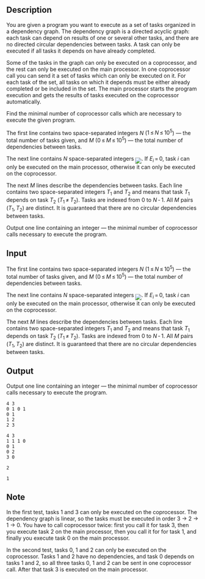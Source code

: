 ## Description

<div><p>You are given a program you want to execute as a set of tasks organized in a dependency graph. The dependency graph is a directed acyclic graph: each task can depend on results of one or several other tasks, and there are no directed circular dependencies between tasks. A task can only be executed if all tasks it depends on have already completed.</p><p>Some of the tasks in the graph can only be executed on a coprocessor, and the rest can only be executed on the main processor. In one coprocessor call you can send it a set of tasks which can only be executed on it. For each task of the set, all tasks on which it depends must be either already completed or be included in the set. The main processor starts the program execution and gets the results of tasks executed on the coprocessor automatically.</p><p>Find the minimal number of coprocessor calls which are necessary to execute the given program.</p></div><div class="input-specification"><p>The first line contains two space-separated integers <span class="tex-span"><i>N</i></span> (<span class="tex-span">1 ≤ <i>N</i> ≤ 10<sup class="upper-index">5</sup></span>) — the total number of tasks given, and <span class="tex-span"><i>M</i></span> (<span class="tex-span">0 ≤ <i>M</i> ≤ 10<sup class="upper-index">5</sup></span>) — the total number of dependencies between tasks.</p><p>The next line contains <span class="tex-span"><i>N</i></span> space-separated integers <img align="middle" class="tex-formula" src="file://nVL1OO55.png" style="max-width: 100.0%;max-height: 100.0%;">. If <span class="tex-span"><i>E</i><sub class="lower-index"><i>i</i></sub> = 0</span>, task <span class="tex-span"><i>i</i></span> can only be executed on the main processor, otherwise it can only be executed on the coprocessor.</p><p>The next <span class="tex-span"><i>M</i></span> lines describe the dependencies between tasks. Each line contains two space-separated integers <span class="tex-span"><i>T</i><sub class="lower-index">1</sub></span> and <span class="tex-span"><i>T</i><sub class="lower-index">2</sub></span> and means that task <span class="tex-span"><i>T</i><sub class="lower-index">1</sub></span> depends on task <span class="tex-span"><i>T</i><sub class="lower-index">2</sub></span> (<span class="tex-span"><i>T</i><sub class="lower-index">1</sub> ≠ <i>T</i><sub class="lower-index">2</sub></span>). Tasks are indexed from <span class="tex-span">0</span> to <span class="tex-span"><i>N</i> - 1</span>. All <span class="tex-span"><i>M</i></span> pairs <span class="tex-span">(<i>T</i><sub class="lower-index">1</sub>, <i>T</i><sub class="lower-index">2</sub>)</span> are distinct. It is guaranteed that there are no circular dependencies between tasks.</p></div><div class="output-specification"><p>Output one line containing an integer — the minimal number of coprocessor calls necessary to execute the program.</p></div>

## Input

<p>The first line contains two space-separated integers <span class="tex-span"><i>N</i></span> (<span class="tex-span">1 ≤ <i>N</i> ≤ 10<sup class="upper-index">5</sup></span>) — the total number of tasks given, and <span class="tex-span"><i>M</i></span> (<span class="tex-span">0 ≤ <i>M</i> ≤ 10<sup class="upper-index">5</sup></span>) — the total number of dependencies between tasks.</p><p>The next line contains <span class="tex-span"><i>N</i></span> space-separated integers <img align="middle" class="tex-formula" src="file://nVL1OO55.png" style="max-width: 100.0%;max-height: 100.0%;">. If <span class="tex-span"><i>E</i><sub class="lower-index"><i>i</i></sub> = 0</span>, task <span class="tex-span"><i>i</i></span> can only be executed on the main processor, otherwise it can only be executed on the coprocessor.</p><p>The next <span class="tex-span"><i>M</i></span> lines describe the dependencies between tasks. Each line contains two space-separated integers <span class="tex-span"><i>T</i><sub class="lower-index">1</sub></span> and <span class="tex-span"><i>T</i><sub class="lower-index">2</sub></span> and means that task <span class="tex-span"><i>T</i><sub class="lower-index">1</sub></span> depends on task <span class="tex-span"><i>T</i><sub class="lower-index">2</sub></span> (<span class="tex-span"><i>T</i><sub class="lower-index">1</sub> ≠ <i>T</i><sub class="lower-index">2</sub></span>). Tasks are indexed from <span class="tex-span">0</span> to <span class="tex-span"><i>N</i> - 1</span>. All <span class="tex-span"><i>M</i></span> pairs <span class="tex-span">(<i>T</i><sub class="lower-index">1</sub>, <i>T</i><sub class="lower-index">2</sub>)</span> are distinct. It is guaranteed that there are no circular dependencies between tasks.</p>

## Output

<p>Output one line containing an integer — the minimal number of coprocessor calls necessary to execute the program.</p>





```input1
4 3
0 1 0 1
0 1
1 2
2 3

```




```input2
4 3
1 1 1 0
0 1
0 2
3 0

```




```output1
2

```




```output2
1

```



## Note

<p>In the first test, tasks 1 and 3 can only be executed on the coprocessor. The dependency graph is linear, so the tasks must be executed in order 3 -&gt; 2 -&gt; 1 -&gt; 0. You have to call coprocessor twice: first you call it for task 3, then you execute task 2 on the main processor, then you call it for for task 1, and finally you execute task 0 on the main processor.</p><p>In the second test, tasks 0, 1 and 2 can only be executed on the coprocessor. Tasks 1 and 2 have no dependencies, and task 0 depends on tasks 1 and 2, so all three tasks 0, 1 and 2 can be sent in one coprocessor call. After that task 3 is executed on the main processor.</p>
